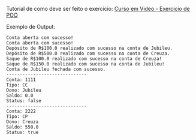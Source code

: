 Tutorial de como deve ser feito o exercício: <a href="https://www.youtube.com/watch?v=hOC461osYgk&amp;list=PLHz_AreHm4dkqe2aR0tQK74m8SFe-aGsY&amp;index=11" target="_blank">Curso em Video - Exercicio de POO</a>

Exemplo de Output:
~~~
Conta aberta com sucesso!
Conta aberta com sucesso!
Depósito de R$100.0 realizado com sucesso na conta de Jubileu.
Depósito de R$500.0 realizado com sucesso na conta de Creuza.
Saque de R$100.0 realizado com sucesso na conta de Creuza!
Saque de R$150.0 realizado com sucesso na conta de Jubileu!
Conta de Jubileu fechada com sucesso.
------------------------------
Conta: 1111
Tipo: CC
Dono: Jubileu
Saldo: 0.0
Status: false
------------------------------
Conta: 2222
Tipo: CP
Dono: Creuza
Saldo: 550.0
Status: true
~~~